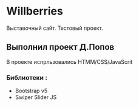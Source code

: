 # Willberries
Выставочный сайт. Тестовый проект. 
## Выполнил проект Д.Попов
В проекте испрльзовались HTMM/CSS/JavaScrit
### Библиотеки :
- Bootstrap v5
- Swiper Slider JS
